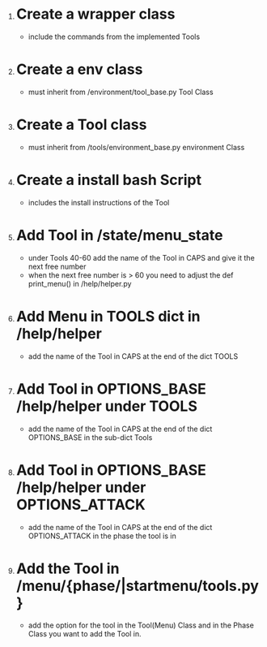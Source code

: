 1. # Create a wrapper class
    - include the commands from the implemented Tools 
2. # Create a env class
    - must inherit from /environment/tool_base.py Tool Class
3. # Create a Tool class
    - must inherit from /tools/environment_base.py environment Class
4. # Create a install bash Script
    - includes the install instructions of the Tool
5. # Add Tool in /state/menu_state 
    - under Tools 40-60 add the name of the Tool in CAPS and give it the next free number
    - when the next free number is > 60 you need to adjust the def print_menu() in /help/helper.py
6. # Add Menu in TOOLS dict in /help/helper
    - add the name of the Tool in CAPS at the end of the dict TOOLS
7. # Add Tool in OPTIONS_BASE /help/helper under TOOLS
    - add the name of the Tool in CAPS at the end of the dict OPTIONS_BASE in the sub-dict Tools
7. # Add Tool in OPTIONS_BASE /help/helper under OPTIONS_ATTACK 
    - add the name of the Tool in CAPS at the end of the dict OPTIONS_ATTACK in the phase the tool is in
8. # Add the Tool in /menu/{phase/<phase>|startmenu/tools.py}
    - add the option for the tool in the Tool(Menu) Class and in the Phase Class you want to add the Tool in.